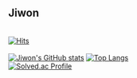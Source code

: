 ## Jiwon

<br> [![Hits](https://hits.seeyoufarm.com/api/count/incr/badge.svg?url=https%3A%2F%2Fgithub.com%2FJiWon0502&count_bg=%232B61FF&title_bg=%235A5A5A&icon=&icon_color=%23595474&title=hits&edge_flat=false)](https://hits.seeyoufarm.com) </br>
<br>
[![Jiwon's GitHub stats](https://github-readme-stats.vercel.app/api?username=JiWon0502&count_private=true&show_icons=true&theme=github_dark)](https://github.com/JiWon0502/github-readme-stats)
[![Top Langs](https://github-readme-stats.vercel.app/api/top-langs/?username=JiWon0502&count_private=true&layout=compact)](https://github.com/JiWon0502/github-readme-stats)
</br>
[![Solved.ac Profile](http://mazassumnida.wtf/api/v2/generate_badge?boj=beth52)](https://solved.ac/beth52/)

